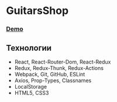 # GuitarsShop

### [Demo](http://kir58.github.io/guitars_shop/)

## Технологии
- React, React-Router-Dom, React-Redux
- Redux, Redux-Thunk, Redux-Actions
- Webpack, Git, GitHub, ESLint
- Axios, Prop-Types, Classnames
- LocalStorage
- HTML5, CSS3
